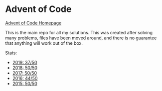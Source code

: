# Advent of Code

[Advent of Code Homepage](https://adventofcode.com/)

This is the main repo for all my solutions. 
This was created after solving many problems, files have been moved around, and there is no guarantee that anything will work out of the box.

Stats:

- [2019: 37/50](2019)
- [2018: 50/50](2018)
- [2017: 50/50](2017)
- [2016: 44/50](2016)
- [2015: 50/50](2015)
